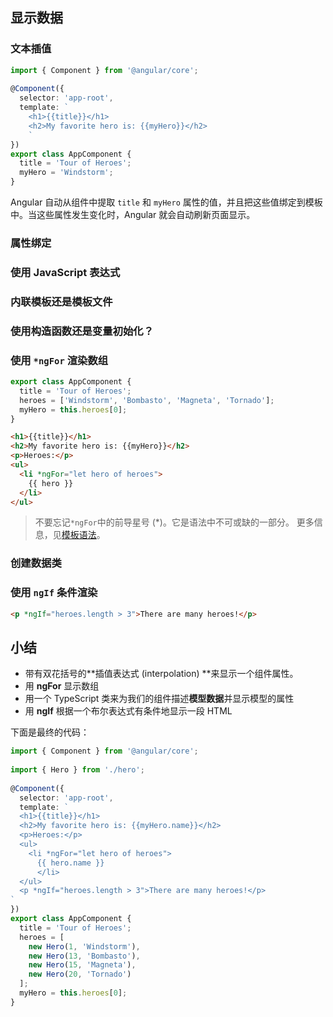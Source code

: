 ## 显示数据

### 文本插值

```typescript
import { Component } from '@angular/core';
 
@Component({
  selector: 'app-root',
  template: `
    <h1>{{title}}</h1>
    <h2>My favorite hero is: {{myHero}}</h2>
    `
})
export class AppComponent {
  title = 'Tour of Heroes';
  myHero = 'Windstorm';
}
```

Angular 自动从组件中提取 `title` 和 `myHero` 属性的值，并且把这些值绑定到模板中。当这些属性发生变化时，Angular 就会自动刷新页面显示。

### 属性绑定

### 使用 JavaScript 表达式



### 内联模板还是模板文件

### 使用构造函数还是变量初始化？

### 使用 `*ngFor` 渲染数组

```typescript
export class AppComponent {
  title = 'Tour of Heroes';
  heroes = ['Windstorm', 'Bombasto', 'Magneta', 'Tornado'];
  myHero = this.heroes[0];
}
```

```html
<h1>{{title}}</h1>
<h2>My favorite hero is: {{myHero}}</h2>
<p>Heroes:</p>
<ul>
  <li *ngFor="let hero of heroes">
    {{ hero }}
  </li>
</ul>
```

> 不要忘记`*ngFor`中的前导星号 (*)。它是语法中不可或缺的一部分。 更多信息，见[模板语法](https://angular.cn/guide/template-syntax#ngFor)。

### 创建数据类

### 使用 `ngIf` 条件渲染

```html
<p *ngIf="heroes.length > 3">There are many heroes!</p>
```

## 小结

- 带有双花括号的**插值表达式 (interpolation) **来显示一个组件属性。
- 用 **ngFor** 显示数组
- 用一个 TypeScript 类来为我们的组件描述**模型数据**并显示模型的属性
- 用 **ngIf** 根据一个布尔表达式有条件地显示一段 HTML

下面是最终的代码：

```typescript
import { Component } from '@angular/core';
 
import { Hero } from './hero';
 
@Component({
  selector: 'app-root',
  template: `
  <h1>{{title}}</h1>
  <h2>My favorite hero is: {{myHero.name}}</h2>
  <p>Heroes:</p>
  <ul>
    <li *ngFor="let hero of heroes">
      {{ hero.name }}
      </li>
  </ul>
  <p *ngIf="heroes.length > 3">There are many heroes!</p>
`
})
export class AppComponent {
  title = 'Tour of Heroes';
  heroes = [
    new Hero(1, 'Windstorm'),
    new Hero(13, 'Bombasto'),
    new Hero(15, 'Magneta'),
    new Hero(20, 'Tornado')
  ];
  myHero = this.heroes[0];
}
```

